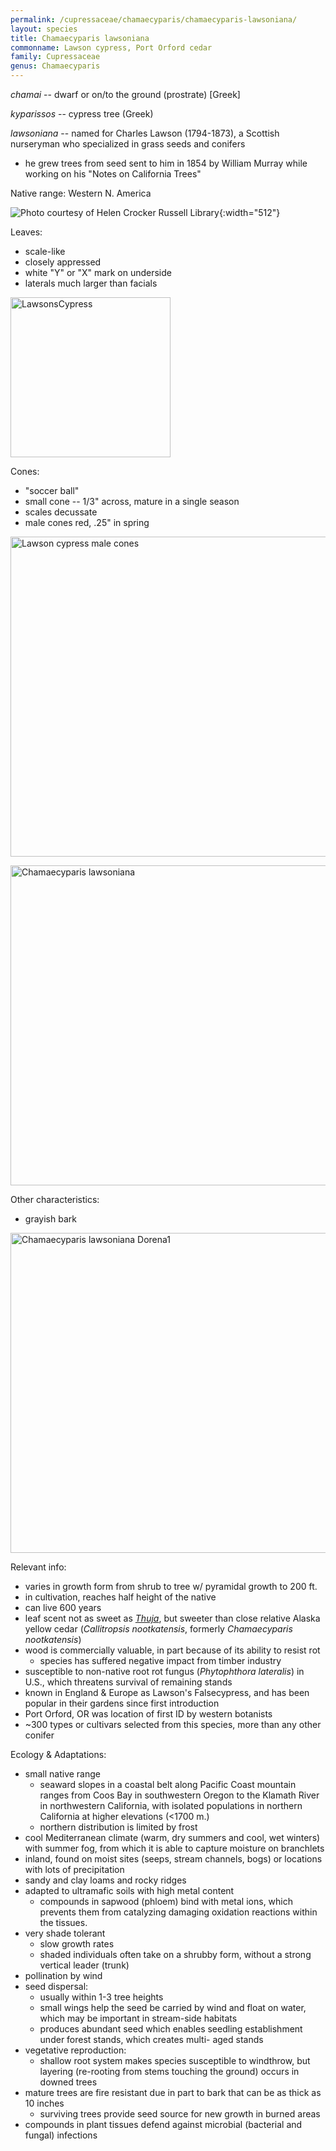 ```yaml
---
permalink: /cupressaceae/chamaecyparis/chamaecyparis-lawsoniana/
layout: species
title: Chamaecyparis lawsoniana
commonname: Lawson cypress, Port Orford cedar
family: Cupressaceae
genus: Chamaecyparis
---
```


*chamai* -- dwarf or on/to the ground (prostrate) [Greek]

*kyparissos* -- cypress tree (Greek)

*lawsoniana* -- named for Charles Lawson (1794-1873), a Scottish nurseryman who specialized in grass seeds and conifers
  - he grew trees from seed sent to him in 1854 by William Murray while working on his "Notes on California Trees"

Native range: Western N. America

![Photo courtesy of Helen Crocker Russell Library](https://www.pacifichorticulture.org/wp-content/uploads/2002/10/2002_OND-JUSTICE-002.jpg "Photo courtesy of Helen Crocker Russell Library"){:width="512"}

Leaves:
  - scale-like
  - closely appressed
  - white "Y" or "X" mark on underside
  - laterals much larger than facials

<a title="MPF / CC BY-SA (https://creativecommons.org/licenses/by-sa/4.0)" href="https://commons.wikimedia.org/wiki/File:LawsonsCypress.jpg"><img width="256" alt="LawsonsCypress" src="https://upload.wikimedia.org/wikipedia/commons/d/d5/LawsonsCypress.jpg"></a>

Cones:
  - "soccer ball"
  - small cone -- 1/3" across, mature in a single season
  - scales decussate
  - male cones red, .25" in spring

<a title="Velela / CC BY-SA (https://creativecommons.org/licenses/by-sa/3.0)" href="https://commons.wikimedia.org/wiki/File:Lawson_cypress_male_cones.jpg"><img width="512" alt="Lawson cypress male cones" src="https://upload.wikimedia.org/wikipedia/commons/thumb/a/ad/Lawson_cypress_male_cones.jpg/512px-Lawson_cypress_male_cones.jpg"></a>

<a title="Eric Hunt / CC BY-SA (http://creativecommons.org/licenses/by-sa/3.0/)" href="https://commons.wikimedia.org/wiki/File:Chamaecyparis_lawsoniana.jpg"><img width="512" alt="Chamaecyparis lawsoniana" src="https://upload.wikimedia.org/wikipedia/commons/thumb/f/f2/Chamaecyparis_lawsoniana.jpg/512px-Chamaecyparis_lawsoniana.jpg"></a>

Other characteristics:
  - grayish bark

<a title="US Forest Service Dorena Genetic Resource Center / Public domain" href="https://commons.wikimedia.org/wiki/File:Chamaecyparis_lawsoniana_Dorena1.jpg"><img width="512" alt="Chamaecyparis lawsoniana Dorena1" src="https://upload.wikimedia.org/wikipedia/commons/thumb/e/e0/Chamaecyparis_lawsoniana_Dorena1.jpg/512px-Chamaecyparis_lawsoniana_Dorena1.jpg"></a>

Relevant info:
  - varies in growth form from shrub to tree w/ pyramidal growth to 200 ft.
  - in cultivation, reaches half height of the native
  - can live 600 years
  - leaf scent not as sweet as *[Thuja](../thuja/thuja.md)*, but sweeter than close relative Alaska yellow cedar (*Callitropsis nootkatensis*, formerly *Chamaecyparis nootkatensis*)
  - wood is commercially valuable, in part because of its ability to resist rot
    - species has suffered negative impact from timber industry
  - susceptible to non-native root rot fungus (*Phytophthora lateralis*) in U.S., which threatens survival of remaining stands
  - known in England & Europe as Lawson's Falsecypress, and has been popular in their gardens since first introduction
  - Port Orford, OR was location of first ID by western botanists
  - ~300 types or cultivars selected from this species, more than any other conifer

Ecology & Adaptations:
  - small native range
    - seaward slopes in a coastal belt along Pacific Coast mountain ranges from Coos Bay in southwestern Oregon to the Klamath River in northwestern California, with isolated populations in northern California at higher elevations (<1700 m.)
    - northern distribution is limited by frost
  - cool Mediterranean climate (warm, dry summers and cool, wet winters) with summer fog, from which it is able to capture moisture on branchlets
  - inland, found on moist sites (seeps, stream channels, bogs) or locations with lots of precipitation
  - sandy and clay loams and rocky ridges
  - adapted to ultramafic soils with high metal content
    - compounds in sapwood (phloem) bind with metal ions, which prevents them from catalyzing damaging oxidation reactions within the tissues.
  - very shade tolerant
    - slow growth rates
    - shaded individuals often take on a shrubby form, without a strong vertical leader (trunk)
  - pollination by wind
  - seed dispersal:
    - usually within 1-3 tree heights
    - small wings help the seed be carried by wind and float on water, which may be important in stream-side habitats
    - produces abundant seed which enables seedling establishment under forest stands, which creates multi- aged stands
  - vegetative reproduction:
    - shallow root system makes species susceptible to windthrow, but layering (re-rooting from stems touching the ground) occurs in downed trees
  - mature trees are fire resistant due in part to bark that can be as thick as 10 inches
    - surviving trees provide seed source for new growth in burned areas
  - compounds in plant tissues defend against microbial (bacterial and fungal) infections
